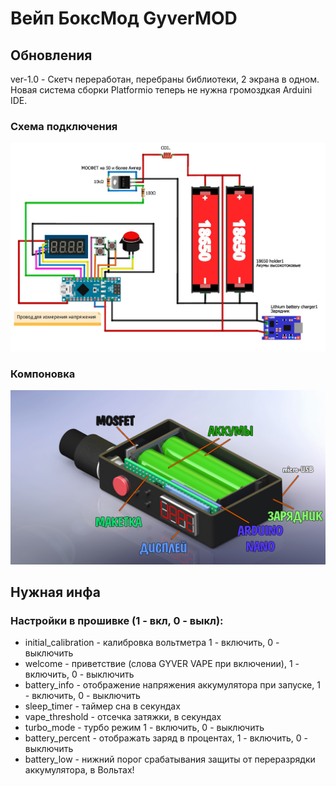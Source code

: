 # Вейп БоксМод GyverMOD
 
## Обновления
   
ver-1.0 - Скетч переработан, перебраны библиотеки, 2 экрана в одном. Новая система сборки Platformio теперь не нужна громоздкая Arduini IDE.
### Схема подключения
![GyverMOD 1.0](https://github.com/AlexGyver/GyverMOD/blob/master/scheme_1.2.jpg)

### Компоновка
![GyverMOD 1.0](https://github.com/AlexGyver/GyverMOD/blob/master/images/GM%201.2/comp3.jpg)

## Нужная инфа

### Настройки в прошивке (1 - вкл, 0 - выкл): 
* initial_calibration - калибровка вольтметра 1 - включить, 0 - выключить
* welcome - приветствие (слова GYVER VAPE при включении), 1 - включить, 0 - выключить
* battery_info - отображение напряжения аккумулятора при запуске, 1 - включить, 0 - выключить
* sleep_timer - таймер сна в секундах
* vape_threshold - отсечка затяжки, в секундах
* turbo_mode - турбо режим 1 - включить, 0 - выключить
* battery_percent - отображать заряд в процентах, 1 - включить, 0 - выключить
* battery_low - нижний порог срабатывания защиты от переразрядки аккумулятора, в Вольтах!
